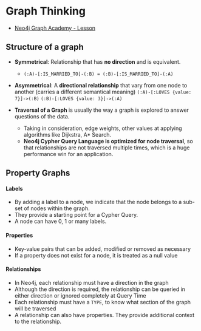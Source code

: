 # Graph Thinking

- [Neo4j Graph Academy - Lesson](https://graphacademy.neo4j.com/courses/neo4j-fundamentals/1-graph-thinking/1-seven-bridges)

## Structure of a graph
- **Symmetrical**: Relationship that has **no direction** and is equivalent.
	- `(:A)-[:IS_MARRIED_TO]-(:B) = (:B)-[:IS_MARRIED_TO]-(:A)`

- **Asymmetrical**: A **directional relationship** that vary from one node to another (carries a different semantical meaning)
  `(:A)-[:LOVES {value: 7}]->(:B)`
  `(:B)-[:LOVES {value: 3}]->(:A)`

- **Traversal of a Graph** is usually the way a graph is explored to answer questions of the data.
	- Taking in consideration, edge weights, other values at applying algorithms like Dijkstra, A* Search.
	- **Neo4j Cypher Query Language is optimized for node traversal**, so that relationships are not traversed multiple times, which is a huge performance win for an application.

## Property Graphs

#### Labels
- By adding a label to a node, we indicate that the node belongs to a sub-set of nodes within the graph.
- They provide a starting point for a Cypher Query.
- A node can have 0, 1 or many labels.

#### Properties
- Key-value pairs that can be added, modified or removed as necessary
- If a property does not exist for a node, it is treated as a null value

#### Relationships
-   In Neo4j, each relationship must have a direction in the graph
-   Although the direction is required, the relationship can be queried in either direction or ignored completely at Query Time
-   Each relationship must have a `TYPE`, to know what section of the graph will be traversed
-   A relationship can also have properties. They provide additional context to the relationship.
